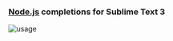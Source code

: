 ### [Node.js](https://nodejs.org/) completions for Sublime Text 3

![usage](http://i.imgur.com/5IJSy7E.gif)
